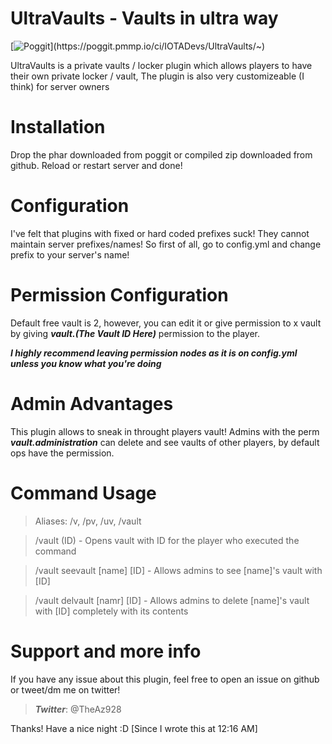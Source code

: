 # UltraVaults - Vaults in ultra way
[![Poggit](https://poggit.pmmp.io/ci.shield/IOTADevs/UltraVaults/~)](https://poggit.pmmp.io/ci/IOTADevs/UltraVaults/~)

UltraVaults is a private vaults / locker plugin which allows players to have their own private locker / vault,
The plugin is also very customizeable (I think) for server owners

# Installation
Drop the phar downloaded from poggit or compiled zip downloaded from github.
Reload or restart server and done!

# Configuration
I've felt that plugins with fixed or hard coded prefixes suck!
They cannot maintain server prefixes/names! So first of all,
go to config.yml and change prefix to your server's name!

# Permission Configuration
Default free vault is 2, however, you can edit it or give permission to x
vault by giving ***vault.(The Vault ID Here)*** permission to the player.

***I highly recommend leaving permission nodes as it is on config.yml
unless you know what you're doing***

# Admin Advantages
This plugin allows to sneak in throught players vault!
Admins with the perm ***vault.administration*** can
delete and see vaults of other players, by default ops
have the permission.

# Command Usage
> Aliases: /v, /pv, /uv, /vault

> /vault (ID) - Opens vault with ID for the player who executed the command

> /vault seevault [name] [ID] - Allows admins to see [name]'s vault with [ID]

> /vault delvault [namr] [ID] - Allows admins to delete [name]'s vault with [ID] completely with its contents

# Support and more info
If you have any issue about this plugin, feel free to open an issue on github
or tweet/dm me on twitter!

> ***Twitter***: @TheAz928

Thanks! Have a nice night :D [Since I wrote this at 12:16 AM]